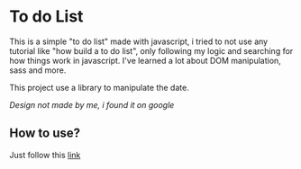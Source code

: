 # To do List

This is a simple "to do list" made with javascript, i tried to not use any tutorial like "how build a to do list", only following my logic and searching for how things work in javascript. I've learned a lot about DOM manipulation, sass and more. 

This project use a library to manipulate the date.

*Design not made by me, i found it on google*


## How to use?


Just follow this [link](https://a-uvic.github.io/to-do-list/)
